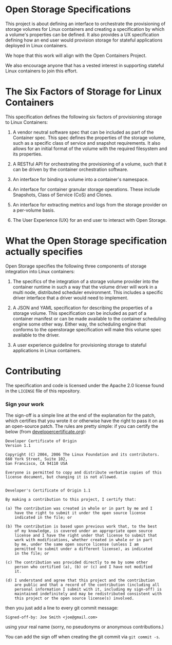# Open Storage Specifications

This project is about defining an interface to orchestrate the provisioning of storage volumes for Linux containers and creating a specification by which a volume's properties can be defined.  It also provides a UX specification defining how an end user would provision storage for stateful applications deployed in Linux containers.

We hope that this work will align with the Open Containers Project.

We also encourage anyone that has a vested interest in supporting stateful Linux containers to join this effort. 

# The Six Factors of Storage for Linux Containers

This specification defines the following six factors of provisioning storage to Linux Containers:

1. A vendor neutral software spec that can be included as part of the Container spec.  This spec defines the properties of the storage volume, such as a specific class of service and snapshot requirements.  It also allows for an initial format of the volume with the required filesystem and its properties.

2. A RESTful API for orchestrating the provisioning of a volume, such that it can be driven by the container orchestration software.

3. An interface for binding a volume into a container's namespace.

4. An interface for container granular storage operations.  These include Snapshots, Class of Service (CoS) and Clones.

5. An interface for extracting metrics and logs from the storage provider on a per-volume basis.

6. The User Experience (UX) for an end user to interact with Open Storage.

# What the Open Storage specification actually specifies

Open Storage specifies the following three components of storage integration into Linux containers:

1. The specifics of the integration of a storage volume provider into the container runtime in such a way that the volume driver will work in a multi node, distributed scheduler environment.  This includes a specific driver interface that a driver would need to implement.

2. A JSON and YAML specification for describing the properties of a storage volume.  This specification can be included as part of a container manifest or can be made available to the container scheduling engine some other way.  Either way, the scheduling engine that conforms to the openstorage specification will make this volume spec available to the driver.

3. A user experience guideline for provisioning storage to stateful applications in Linux containers.

# Contributing

The specification and code is licensed under the Apache 2.0 license found in 
the `LICENSE` file of this repository.  

### Sign your work

The sign-off is a simple line at the end of the explanation for the
patch, which certifies that you wrote it or otherwise have the right to
pass it on as an open-source patch.  The rules are pretty simple: if you
can certify the below (from
[developercertificate.org](http://developercertificate.org/)):

```
Developer Certificate of Origin
Version 1.1

Copyright (C) 2004, 2006 The Linux Foundation and its contributors.
660 York Street, Suite 102,
San Francisco, CA 94110 USA

Everyone is permitted to copy and distribute verbatim copies of this
license document, but changing it is not allowed.


Developer's Certificate of Origin 1.1

By making a contribution to this project, I certify that:

(a) The contribution was created in whole or in part by me and I
    have the right to submit it under the open source license
    indicated in the file; or

(b) The contribution is based upon previous work that, to the best
    of my knowledge, is covered under an appropriate open source
    license and I have the right under that license to submit that
    work with modifications, whether created in whole or in part
    by me, under the same open source license (unless I am
    permitted to submit under a different license), as indicated
    in the file; or

(c) The contribution was provided directly to me by some other
    person who certified (a), (b) or (c) and I have not modified
    it.

(d) I understand and agree that this project and the contribution
    are public and that a record of the contribution (including all
    personal information I submit with it, including my sign-off) is
    maintained indefinitely and may be redistributed consistent with
    this project or the open source license(s) involved.
```

then you just add a line to every git commit message:

    Signed-off-by: Joe Smith <joe@gmail.com>

using your real name (sorry, no pseudonyms or anonymous contributions.)

You can add the sign off when creating the git commit via `git commit -s`.
